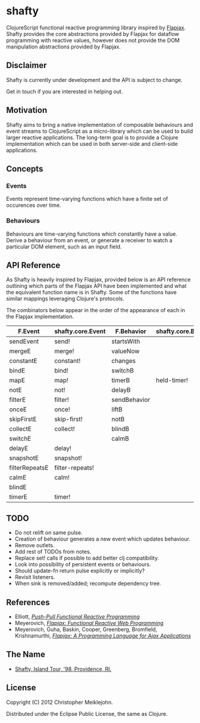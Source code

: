 # shafty

ClojureScript functional reactive programming library inspired by [Flapjax](http://www.flapjax-lang.com/).  Shafty provides the core abstractions provided by Flapjax for dataflow programming with reactive values, however does not provide the DOM manipulation abstractions provided by Flapjax.

## Disclaimer

Shafty is currently under development and the API is subject to change.

Get in touch if you are interested in helping out.

## Motivation

Shafty aims to bring a native implementation of composable behaviours and event streams to ClojureScript as a micro-library which can be used to build larger reactive applications.  The long-term goal is to provide a Clojure implementation which can be used in both server-side and client-side applications.

## Concepts

### Events

Events represent time-varying functions which have a finite set of
occurences over time.

### Behaviours

Behaviours are time-varying functions which constantly have a value.
Derive a behaviour from an event, or generate a receiver to watch a
particular DOM element, such as an input field.

## API Reference

As Shafty is heavily inspired by Flapjax, provided below is an API reference outlining which parts of the Flapjax API have been implemented and what the equivalent function name is in Shafty.  Some of the functions have similar mappings leveraging Clojure's protocols.

The combinators below appear in the order of the appearance of each in the Flapjax implementation.

F.Event         | shafty.core.Event | F.Behavior   | shafty.core.Behaviour
--------------- | ----------------- | ------------ | ---------------------
sendEvent       | send!             | startsWith   |
mergeE          | merge!            | valueNow     |
constantE       | constant!         | changes      |
bindE           | bind!             | switchB      |
mapE            | map!              | timerB       | held-timer!
notE            | not!              | delayB       |
filterE         | filter!           | sendBehavior |
onceE           | once!             | liftB        |
skipFirstE      | skip-first!       | notB         |
collectE        | collect!          | blindB       |
switchE         |                   | calmB        |
delayE          | delay!
snapshotE       | snapshot!
filterRepeatsE  | filter-repeats!
calmE           | calm!
blindE          |
timerE          | timer!

## TODO

* Do not relift on same pulse.
* Creation of behaviour generates a new event which updates behaviour.
* Remove outlets.
* Add rest of TODOs from notes.
* Replace set! calls if possible to add better clj compatibility.
* Look into possibility of persistent events or behaviours.
* Should update-fn return pulse explicitly or implicitly?
* Revisit listeners.
* When sink is removed/added; recompute dependency tree.

## References

* Elliott, [_Push-Pull Functional Reactive Programming_](http://dl.acm.org/citation.cfm?id=1596643)
* Meyerovich, [_Flapjax: Functional Reactive Web Programming_](http://www.cs.brown.edu/research/pubs/theses/ugrad/2007/lmeyerov.pdf)
* Meyerovich, Guha, Baskin, Cooper, Greenberg, Bromfield,  Krishnamurthi, [_Flapjax: A Programming Language for Ajax Applications_](http://dl.acm.org/citation.cfm?id=1640091)

## The Name

* [Shafty, Island Tour, '98, Providence, RI.](http://www.youtube.com/watch?v=AZO2_u0jmZk)

## License

Copyright (C) 2012 Christopher Meiklejohn.

Distributed under the Eclipse Public License, the same as Clojure.
